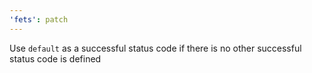 ```yaml
---
'fets': patch
---
```


Use `default` as a successful status code if there is no other successful status code is defined
